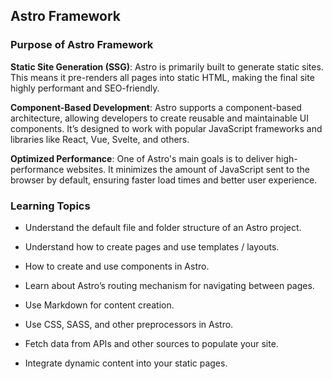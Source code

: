 ## Astro Framework

### Purpose of Astro Framework

**Static Site Generation (SSG)**: Astro is primarily built to generate static sites. This means it pre-renders all pages into static HTML, making the final site highly performant and SEO-friendly.

**Component-Based Development**: Astro supports a component-based architecture, allowing developers to create reusable and maintainable UI components. It’s designed to work with popular JavaScript frameworks and libraries like React, Vue, Svelte, and others.

**Optimized Performance**: One of Astro's main goals is to deliver high-performance websites. It minimizes the amount of JavaScript sent to the browser by default, ensuring faster load times and better user experience.

### Learning Topics 

- Understand the default file and folder structure of an Astro project.
- Understand how to create pages and use templates / layouts.
- How to create and use components in Astro.
- Learn about Astro’s routing mechanism for navigating between pages.

- Use Markdown for content creation.
- Use CSS, SASS, and other preprocessors in Astro.
- Fetch data from APIs and other sources to populate your site.
- Integrate dynamic content into your static pages.
